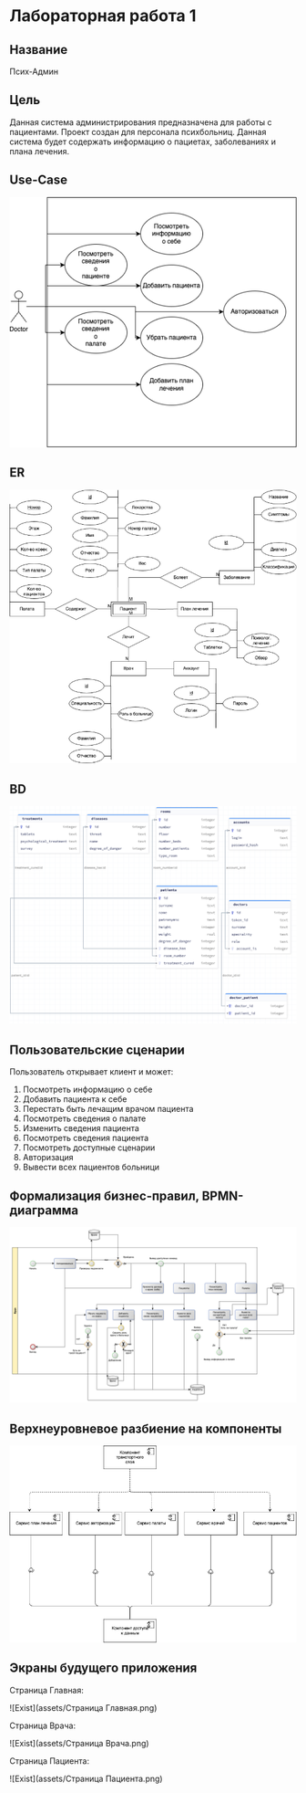 # Лабораторная работа 1

## Название

Псих-Админ

## Цель


Данная система администрирования предназначена для работы с пациентами.
Проект создан для персонала психбольниц.
Данная система будет содержать информацию о пациетах, заболеваниях и плана лечения.


## Use-Case

![usecase](assets/use-case.drawio.png)

## ER

![er](assets/ER.drawio.png)

## BD

![bd](assets/bd-scheme.png)

## Пользовательские сценарии

Пользователь открывает клиент и может:

1. Посмотреть информацию о себе
2. Добавить пациента к себе
3. Перестать быть лечащим врачом пациента
4. Посмотреть сведения о палате
5. Изменить сведения пациента
6. Посмотреть сведения пациента
7. Посмотреть доступные сценарии
8. Авторизация
9. Вывести всех пациентов больници


## Формализация бизнес-правил, BPMN-диаграмма

![bpmn](assets/bpmn.png)

## Верхнеуровневое разбиение на компоненты

![components](assets/components.png)



## Экраны будущего приложения

Страница Главная:

![Exist](assets/Страница Главная.png)

Страница Врача:

![Exist](assets/Страница Врача.png)

Страница Пациента:

![Exist](assets/Страница Пациента.png)
                             